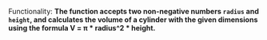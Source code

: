 Functionality: **The function accepts two non-negative numbers `radius` and `height`, and calculates the volume of a cylinder with the given dimensions using the formula V = π * radius^2 * height.**